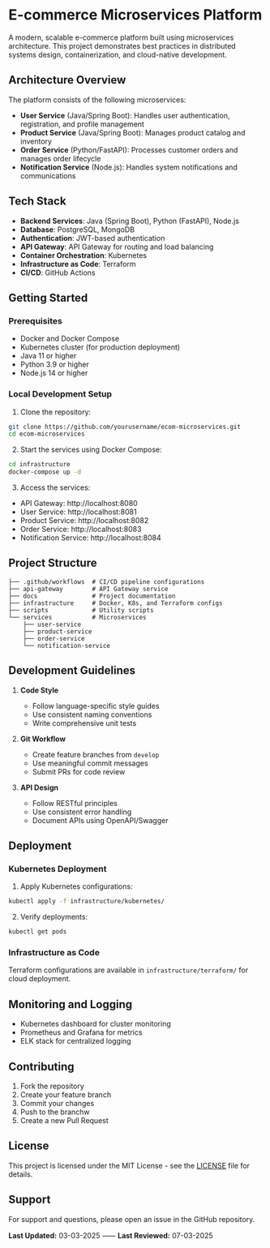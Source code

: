 # E-commerce Microservices Platform

A modern, scalable e-commerce platform built using microservices architecture. This project demonstrates best practices in distributed systems design, containerization, and cloud-native development.

## Architecture Overview

The platform consists of the following microservices:

- **User Service** (Java/Spring Boot): Handles user authentication, registration, and profile management
- **Product Service** (Java/Spring Boot): Manages product catalog and inventory
- **Order Service** (Python/FastAPI): Processes customer orders and manages order lifecycle
- **Notification Service** (Node.js): Handles system notifications and communications

## Tech Stack

- **Backend Services**: Java (Spring Boot), Python (FastAPI), Node.js
- **Database**: PostgreSQL, MongoDB
- **Authentication**: JWT-based authentication
- **API Gateway**: API Gateway for routing and load balancing
- **Container Orchestration**: Kubernetes
- **Infrastructure as Code**: Terraform
- **CI/CD**: GitHub Actions

## Getting Started

### Prerequisites

- Docker and Docker Compose
- Kubernetes cluster (for production deployment)
- Java 11 or higher
- Python 3.9 or higher
- Node.js 14 or higher

### Local Development Setup

1. Clone the repository:

```bash
git clone https://github.com/yourusername/ecom-microservices.git
cd ecom-microservices
```

2. Start the services using Docker Compose:

```bash
cd infrastructure
docker-compose up -d
```

3. Access the services:

- API Gateway: http://localhost:8080
- User Service: http://localhost:8081
- Product Service: http://localhost:8082
- Order Service: http://localhost:8083
- Notification Service: http://localhost:8084

## Project Structure

```
├── .github/workflows  # CI/CD pipeline configurations
├── api-gateway        # API Gateway service
├── docs               # Project documentation
├── infrastructure     # Docker, K8s, and Terraform configs
├── scripts            # Utility scripts
└── services           # Microservices
    ├── user-service
    ├── product-service
    ├── order-service
    └── notification-service
```

## Development Guidelines

1. **Code Style**

   - Follow language-specific style guides
   - Use consistent naming conventions
   - Write comprehensive unit tests

2. **Git Workflow**

   - Create feature branches from `develop`
   - Use meaningful commit messages
   - Submit PRs for code review

3. **API Design**

   - Follow RESTful principles
   - Use consistent error handling
   - Document APIs using OpenAPI/Swagger

## Deployment

### Kubernetes Deployment

1. Apply Kubernetes configurations:

```bash
kubectl apply -f infrastructure/kubernetes/
```

2. Verify deployments:

```bash
kubectl get pods
```

### Infrastructure as Code

Terraform configurations are available in `infrastructure/terraform/` for cloud deployment.

## Monitoring and Logging

- Kubernetes dashboard for cluster monitoring
- Prometheus and Grafana for metrics
- ELK stack for centralized logging

## Contributing

1. Fork the repository
2. Create your feature branch
3. Commit your changes
4. Push to the branchw
5. Create a new Pull Request

## License

This project is licensed under the MIT License - see the [LICENSE](LICENSE) file for details.

## Support

For support and questions, please open an issue in the GitHub repository.

**Last Updated:** 03-03-2025 ⸺ **Last Reviewed:** 07-03-2025
